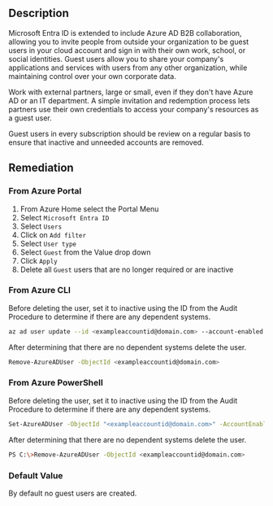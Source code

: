 ## Description

Microsoft Entra ID is extended to include Azure AD B2B collaboration, allowing you to invite people from outside your organization to be guest users in your cloud account and sign in with their own work, school, or social identities. Guest users allow you to share your company's applications and services with users from any other organization, while maintaining control over your own corporate data.

Work with external partners, large or small, even if they don't have Azure AD or an IT department. A simple invitation and redemption process lets partners use their own credentials to access your company's resources as a guest user.

Guest users in every subscription should be review on a regular basis to ensure that inactive and unneeded accounts are removed.

## Remediation

### From Azure Portal

1. From Azure Home select the Portal Menu
2. Select `Microsoft Entra ID`
3. Select `Users`
4. Click on `Add filter`
5. Select `User type`
6. Select `Guest` from the Value drop down
7. Click `Apply`
8. Delete all `Guest` users that are no longer required or are inactive

### From Azure CLI

Before deleting the user, set it to inactive using the ID from the Audit Procedure to determine if there are any dependent systems.

```bash
az ad user update --id <exampleaccountid@domain.com> --account-enabled {false}
```

After determining that there are no dependent systems delete the user.

```bash
Remove-AzureADUser -ObjectId <exampleaccountid@domain.com>
```

### From Azure PowerShell

Before deleting the user, set it to inactive using the ID from the Audit Procedure to determine if there are any dependent systems.

```bash
Set-AzureADUser -ObjectId "<exampleaccountid@domain.com>" -AccountEnabled false
```

After determining that there are no dependent systems delete the user.

```bash
PS C:\>Remove-AzureADUser -ObjectId <exampleaccountid@domain.com>
```

### Default Value

By default no guest users are created.
